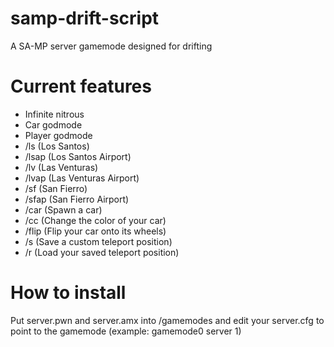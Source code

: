 # samp-drift-script
A SA-MP server gamemode designed for drifting

# Current features
- Infinite nitrous
- Car godmode
- Player godmode
- /ls (Los Santos)
- /lsap (Los Santos Airport)
- /lv (Las Venturas)
- /lvap (Las Venturas Airport)
- /sf (San Fierro)
- /sfap (San Fierro Airport)
- /car <name> (Spawn a car)
- /cc <color id> (Change the color of your car)
- /flip (Flip your car onto its wheels)
- /s (Save a custom teleport position)
- /r (Load your saved teleport position)

# How to install
Put server.pwn and server.amx into <your server>/gamemodes and edit your server.cfg to point to the gamemode (example: gamemode0 server 1)
